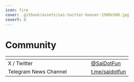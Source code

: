 ```yaml
---
icon: fire
cover: .gitbook/assets/sai-twitter-banner-1500x500.jpg
coverY: 0
---
```


# Community



<table data-header-hidden><thead><tr><th width="244"></th><th></th></tr></thead><tbody><tr><td>X / Twitter</td><td><a href="https://x.com/SaiDotFun">@SaiDotFun</a></td></tr><tr><td>Telegram News Channel</td><td><a href="https://t.me/saidotfun">t.me/saidotfun</a></td></tr></tbody></table>



